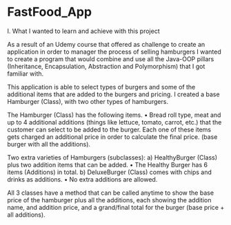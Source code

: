 # FastFood_App
I. What I wanted to learn and achieve with this project

As a result of an Udemy course that offered as challenge to create an application in order to manager the process of selling hamburgers I wanted to create a program that would combine and use all the Java-OOP pillars (Inheritance, Encapsulation, Abstraction and Polymorphism) that I got familiar with.

This application is able to select types of burgers and some of the additional items that are added to the burgers and pricing. I created a base Hamburger (Class), with two other types of hamburgers.

The Hamburger (Class) has the following items.
•	Bread roll type, meat and up to 4 additional additions (things like lettuce, tomato, carrot, etc.) that the customer can select to be added to the burger. Each one of these items gets charged an additional price in order to calculate the final price. (base burger with all the additions).

Two extra varieties of Hamburgers (subclasses):
a) HealthyBurger (Class) plus two addition items that can be added.
•	The Healthy Burger has 6 items (Additions) in total.
b) DeluxeBurger (Class) comes with chips and drinks as additions. 
•	No extra additions are allowed.

All 3 classes have a method that can be called anytime to show the base price of the hamburger plus all the additions, each showing the addition name, and addition price, and a grand/final total for the burger (base price + all additions).
